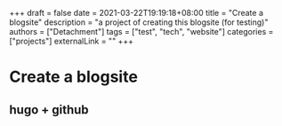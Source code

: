 +++ 
draft = false
date = 2021-03-22T19:19:18+08:00
title = "Create a blogsite"
description = "a project of creating this blogsite (for testing)"
authors = ["Detachment"]
tags = ["test", "tech", "website"]
categories = ["projects"]
externalLink = ""
+++
# Create a blogsite
## hugo + github